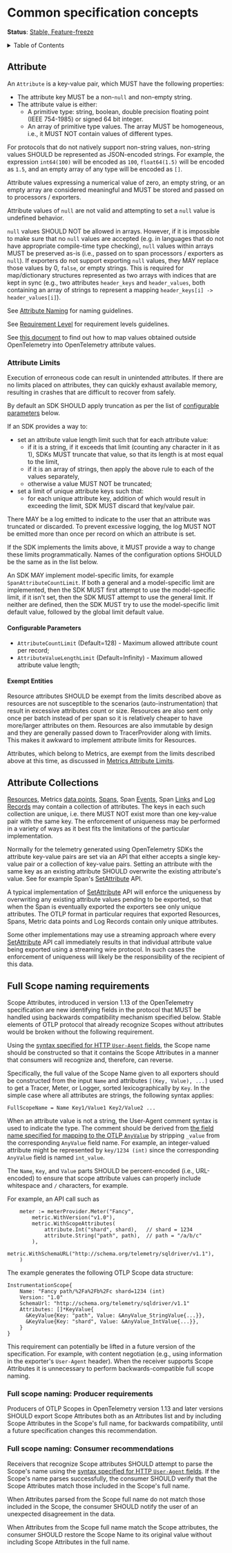 <!--- Hugo front matter used to generate the website version of this page:
aliases: [/docs/reference/specification/common/common]
--->
# Common specification concepts

**Status**: [Stable, Feature-freeze](../document-status.md)

<details>
<summary>Table of Contents</summary>

<!-- toc -->

- [Attribute](#attribute)
  * [Attribute Limits](#attribute-limits)
    + [Configurable Parameters](#configurable-parameters)
    + [Exempt Entities](#exempt-entities)
- [Attribute Collections](#attribute-collections)

<!-- tocstop -->

</details>

## Attribute

<a id="attributes"></a>

An `Attribute` is a key-value pair, which MUST have the following properties:

- The attribute key MUST be a non-`null` and non-empty string.
- The attribute value is either:
  - A primitive type: string, boolean, double precision floating point (IEEE 754-1985) or signed 64 bit integer.
  - An array of primitive type values. The array MUST be homogeneous,
    i.e., it MUST NOT contain values of different types.

For protocols that do not natively support non-string values, non-string values SHOULD be represented as JSON-encoded strings.  For example, the expression `int64(100)` will be encoded as `100`, `float64(1.5)` will be encoded as `1.5`, and an empty array of any type will be encoded as `[]`.

Attribute values expressing a numerical value of zero, an empty string, or an
empty array are considered meaningful and MUST be stored and passed on to
processors / exporters.

Attribute values of `null` are not valid and attempting to set a `null` value is
undefined behavior.

`null` values SHOULD NOT be allowed in arrays. However, if it is impossible to
make sure that no `null` values are accepted
(e.g. in languages that do not have appropriate compile-time type checking),
`null` values within arrays MUST be preserved as-is (i.e., passed on to span
processors / exporters as `null`). If exporters do not support exporting `null`
values, they MAY replace those values by 0, `false`, or empty strings.
This is required for map/dictionary structures represented as two arrays with
indices that are kept in sync (e.g., two attributes `header_keys` and `header_values`,
both containing an array of strings to represent a mapping
`header_keys[i] -> header_values[i]`).

See [Attribute Naming](attribute-naming.md) for naming guidelines.

See [Requirement Level](attribute-requirement-level.md) for requirement levels guidelines.

See [this document](attribute-type-mapping.md) to find out how to map values obtained
outside OpenTelemetry into OpenTelemetry attribute values.

### Attribute Limits

Execution of erroneous code can result in unintended attributes. If there are no
limits placed on attributes, they can quickly exhaust available memory, resulting
in crashes that are difficult to recover from safely.

By default an SDK SHOULD apply truncation as per the list of
[configurable parameters](#configurable-parameters) below.

If an SDK provides a way to:

- set an attribute value length limit such that for each
  attribute value:
  - if it is a string, if it exceeds that limit (counting any character in it as
    1), SDKs MUST truncate that value, so that its length is at most equal
    to the limit,
  - if it is an array of strings, then apply the above rule to each of the
    values separately,
  - otherwise a value MUST NOT be truncated;
- set a limit of unique attribute keys such that:
  - for each unique attribute key, addition of which would result in exceeding
    the limit, SDK MUST discard that key/value pair.

There MAY be a log emitted to indicate to the user that an attribute was
truncated or discarded. To prevent excessive logging, the log MUST NOT be
emitted more than once per record on which an attribute is set.

If the SDK implements the limits above, it MUST provide a way to change these
limits programmatically. Names of the configuration options SHOULD be the same as
in the list below.

An SDK MAY implement model-specific limits, for example
`SpanAttributeCountLimit`. If both a general and a model-specific limit are
implemented, then the SDK MUST first attempt to use the model-specific limit, if
it isn't set, then the SDK MUST attempt to use the general limit. If neither are
defined, then the SDK MUST try to use the model-specific limit default value,
followed by the global limit default value.

#### Configurable Parameters

* `AttributeCountLimit` (Default=128) - Maximum allowed attribute count per record;
* `AttributeValueLengthLimit` (Default=Infinity) - Maximum allowed attribute value length;

#### Exempt Entities

Resource attributes SHOULD be exempt from the limits described above as resources
are not susceptible to the scenarios (auto-instrumentation) that result in
excessive attributes count or size. Resources are also sent only once per batch
instead of per span so it is relatively cheaper to have more/larger attributes
on them. Resources are also immutable by design and they are generally passed
down to TracerProvider along with limits. This makes it awkward to implement
attribute limits for Resources.

Attributes, which belong to Metrics, are exempt from the limits described above
at this time, as discussed in
[Metrics Attribute Limits](../metrics/sdk.md#attribute-limits).

## Attribute Collections

[Resources](../resource/sdk.md), Metrics
[data points](../metrics/data-model.md#metric-points),
[Spans](../trace/api.md#set-attributes), Span
[Events](../trace/api.md#add-events), Span
[Links](../trace/api.md#specifying-links) and
[Log Records](../logs/data-model.md) may contain a collection of attributes. The
keys in each such collection are unique, i.e. there MUST NOT exist more than one
key-value pair with the same key. The enforcement of uniqueness may be performed
in a variety of ways as it best fits the limitations of the particular
implementation.

Normally for the telemetry generated using OpenTelemetry SDKs the attribute
key-value pairs are set via an API that either accepts a single key-value pair
or a collection of key-value pairs. Setting an attribute with the same key as an
existing attribute SHOULD overwrite the existing attribute's value. See for
example Span's [SetAttribute](../trace/api.md#set-attributes) API.

A typical implementation of [SetAttribute](../trace/api.md#set-attributes) API
will enforce the uniqueness by overwriting any existing attribute values pending
to be exported, so that when the Span is eventually exported the exporters see
only unique attributes. The OTLP format in particular requires that exported
Resources, Spans, Metric data points and Log Records contain only unique
attributes.

Some other implementations may use a streaming approach where every
[SetAttribute](../trace/api.md#set-attributes) API call immediately results in
that individual attribute value being exported using a streaming wire protocol.
In such cases the enforcement of uniqueness will likely be the responsibility of
the recipient of this data.

## Full Scope naming requirements

Scope Attributes, introduced in version 1.13 of the OpenTelemetry
specification are new identifying fields in the protocol that MUST
be handled using backwards compatibility mechanism specified below.
Stable elements of OTLP protocol that already recognize Scopes without
attributes would be broken without the following requirement.

Using the [syntax specified for HTTP `User-Agent`
fields](https://www.rfc-editor.org/rfc/rfc9110.html#name-user-agent),
the Scope name should be constructed so that it contains the Scope
Attributes in a manner that consumers will recognize and, therefore,
can reverse.

Specifically, the full value of the Scope Name given to all exporters
should be constructed from the input `Name` and attributes `[(Key,
Value), ...]` used to get a Tracer, Meter, or Logger, sorted
lexicographically by `Key`.  In the simple case where all attributes
are strings, the following syntax applies:

```
FullScopeName = Name Key1/Value1 Key2/Value2 ...
```

When an attribute value is not a string, the User-Agent comment syntax
is used to indicate the type.  The comment should be derived from [the
field name specified for mapping to the OTLP
`AnyValue`](./attribute-type-mapping.md#converting-to-anyvalue) by
stripping `_value` from the corresponding `AnyValue` field name.  For
example, an integer-valued attribute might be represented by `key/1234
(int)` since the corresponding `AnyValue` field is named `int_value`.

The `Name`, `Key`, and `Value` parts SHOULD be percent-encoded (i.e.,
URL-encoded) to ensure that scope attribute values can properly
include whitespace and `/` characters, for example.

For example, an API call such as

```
    meter := meterProvider.Meter("Fancy", 
        metric.WithVersion("v1.0"), 
	    metric.WithScopeAttributes(
		    attribute.Int("shard", shard),   // shard = 1234
	        attribute.String("path", path),  // path = "/a/b/c"
	    ),
		metric.WithSchemaURL("http://schema.org/telemetry/sqldriver/v1.1"),
	)
```

The example generates the following OTLP Scope data structure:

```
InstrumentationScope{
	Name: "Fancy path/%2Fa%2Fb%2Fc shard=1234 (int)
	Version: "1.0"
	SchemaUrl: "http://schema.org/telemetry/sqldriver/v1.1"
	Attributes: []*KeyValue{
	  &KeyValue{Key: "path", Value: &AnyValue_StringValue{...}},
	  &KeyValue{Key: "shard", Value: &AnyValue_IntValue{...}},
	}
}
```

This requirement can potentially be lifted in a future version of the
specification.  For example, with content negotiation (e.g., using
information in the exporter's `User-Agent` header).  When the receiver
supports Scope Attributes it is unnecessary to perform
backwards-compatible full scope naming.

### Full scope naming: Producer requirements

Producers of OTLP Scopes in OpenTelemetry version 1.13 and later
versions SHOULD export Scope Attributes both as an Attributes list and
by including Scope Attributes in the Scope's full name, for backwards
compatibility, until a future specification changes this
recommendation.

### Full scope naming: Consumer recommendations

Receivers that recognize Scope attributes SHOULD attempt to parse the
Scope's name using the [syntax specified for HTTP `User-Agent`
fields](https://www.rfc-editor.org/rfc/rfc9110.html#name-user-agent).
If the Scope's name parses successfully, the consumer SHOULD verify
that the Scope Attributes match those included in the Scope's full
name.

When Attributes parsed from the Scope full name do not match those
included in the Scope, the consumer SHOULD notify the user of an
unexpected disagreement in the data.

When Attributes from the Scope full name match the Scope attributes,
the consumer SHOULD restore the Scope Name to its original value
without including Scope Attributes in the full name.
